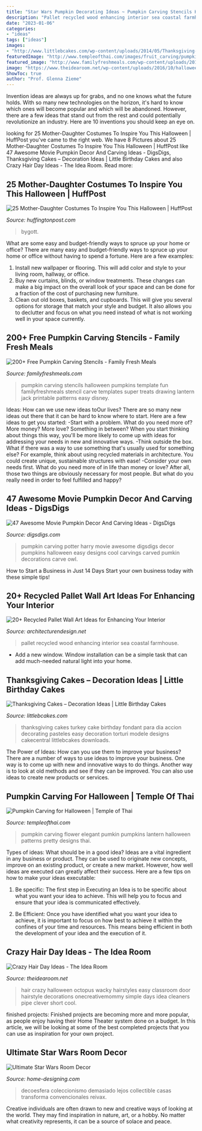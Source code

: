 ```yaml
---
title: "Star Wars Pumpkin Decorating Ideas ~ Pumpkin Carving Stencils Halloween Pumpkins Template Fun Familyfreshmeals Stencil Carve Templates Super Treats Drawing Lantern Jack Printable Patterns Easy Disney"
description: "Pallet recycled wood enhancing interior sea coastal farmhouse"
date: "2023-01-06"
categories:
- "ideas"
tags: ["ideas"]
images:
- "http://www.littlebcakes.com/wp-content/uploads/2014/05/Thanksgiving-Cakes-Pictures-1024x768.jpg"
featuredImage: "http://www.templeofthai.com/images/fruit_carving/pumpkin-flower.jpg"
featured_image: "http://www.familyfreshmeals.com/wp-content/uploads/2014/09/200-Free-Pumpkin-Carving-Stencils-familyfreshmeals.com_.png"
image: "https://www.theidearoom.net/wp-content/uploads/2016/10/halloween-hair-octopus1.jpg"
ShowToc: true
author: "Prof. Glenna Zieme"
---
```



Invention ideas are always up for grabs, and no one knows what the future holds. With so many new technologies on the horizon, it's hard to know which ones will become popular and which will be abandoned. However, there are a few ideas that stand out from the rest and could potentially revolutionize an industry. Here are 10 inventions you should keep an eye on.

	

		
looking for 25 Mother-Daughter Costumes To Inspire You This Halloween | HuffPost you've came to the right web. We have 8 Pictures about 25 Mother-Daughter Costumes To Inspire You This Halloween | HuffPost like 47 Awesome Movie Pumpkin Decor And Carving Ideas - DigsDigs, Thanksgiving Cakes – Decoration Ideas | Little Birthday Cakes and also Crazy Hair Day Ideas - The Idea Room. Read more:
		
    
## 25 Mother-Daughter Costumes To Inspire You This Halloween | HuffPost

<img loading=lazy src="https://img.huffingtonpost.com/asset/59d3a8cb2d00009c17308652.jpeg?ops=scalefit_600_noupscale" onerror="this.onerror=null;this.src='https://tse1.mm.bing.net/th?id=OIP.k-1Tp1Eqfhmbt3bxNtanVwHaJ4&amp;pid=15.1';" alt="25 Mother-Daughter Costumes To Inspire You This Halloween | HuffPost">

_Source: huffingtonpost.com_

>bygott. 

	

What are some easy and budget-friendly ways to spruce up your home or office?
There are many easy and budget-friendly ways to spruce up your home or office without having to spend a fortune. Here are a few examples: 
1. Install new wallpaper or flooring. This will add color and style to your living room, hallway, or office. 
2. Buy new curtains, blinds, or window treatments. These changes can make a big impact on the overall look of your space and can be done for a fraction of the cost of purchasing new furniture. 
3. Clean out old boxes, baskets, and cupboards. This will give you several options for storage that match your style and budget. It also allows you to declutter and focus on what you need instead of what is not working well in your space currently. 

    
## 200+ Free Pumpkin Carving Stencils - Family Fresh Meals

<img loading=lazy src="http://www.familyfreshmeals.com/wp-content/uploads/2014/09/200-Free-Pumpkin-Carving-Stencils-familyfreshmeals.com_.png" onerror="this.onerror=null;this.src='https://tse1.mm.bing.net/th?id=OIP.o4rssX73vB546xVVLF7XmwHaKk&amp;pid=15.1';" alt="200+ Free Pumpkin Carving Stencils - Family Fresh Meals">

_Source: familyfreshmeals.com_

>pumpkin carving stencils halloween pumpkins template fun familyfreshmeals stencil carve templates super treats drawing lantern jack printable patterns easy disney. 

	

Ideas: How can we use new ideas toOur lives?
There are so many new ideas out there that it can be hard to know where to start. Here are a few ideas to get you started: 
-Start with a problem. What do you need more of? More money? More love? Something in between? When you start thinking about things this way, you'll be more likely to come up with ideas for addressing your needs in new and innovative ways. 
-Think outside the box. What if there was a way to use something that's usually used for something else? For example, think about using recycled materials in architecture. You could create unique, sustainable structures with ease! 
-Consider your own needs first. What do you need more of in life than money or love? After all, those two things are obviously necessary for most people. But what do you really need in order to feel fulfilled and happy?

    
## 47 Awesome Movie Pumpkin Decor And Carving Ideas - DigsDigs

<img loading=lazy src="http://www.digsdigs.com/photos/2016/09/13-Harry-Potter-group-pumpkin-carving.jpg" onerror="this.onerror=null;this.src='https://tse4.mm.bing.net/th?id=OIP.OtNljJKYHU3Y689oBuXgxgHaFj&amp;pid=15.1';" alt="47 Awesome Movie Pumpkin Decor And Carving Ideas - DigsDigs">

_Source: digsdigs.com_

>pumpkin carving potter harry movie awesome digsdigs decor pumpkins halloween easy designs cool carvings carved pumkin decorations carve owl. 

	

How to Start a Business in Just 14 Days
Start your own business today with these simple tips!

    
## 20+ Recycled Pallet Wall Art Ideas For Enhancing Your Interior

<img loading=lazy src="https://cdn.architecturendesign.net/wp-content/uploads/2015/06/AD-Pallet-Wall-Art-14.jpg" onerror="this.onerror=null;this.src='https://tse4.mm.bing.net/th?id=OIP.ZEvAOThnjVQaw_KjwxcIxgHaJ4&amp;pid=15.1';" alt="20+ Recycled Pallet Wall Art Ideas for Enhancing Your Interior">

_Source: architecturendesign.net_

>pallet recycled wood enhancing interior sea coastal farmhouse. 

	

- Add a new window. Window installation can be a simple task that can add much-needed natural light into your home.

    
## Thanksgiving Cakes – Decoration Ideas | Little Birthday Cakes

<img loading=lazy src="http://www.littlebcakes.com/wp-content/uploads/2014/05/Thanksgiving-Cakes-Pictures-1024x768.jpg" onerror="this.onerror=null;this.src='https://tse1.mm.bing.net/th?id=OIP.6lTcLtgLfUi9ETMnHcMQigHaFj&amp;pid=15.1';" alt="Thanksgiving Cakes – Decoration Ideas | Little Birthday Cakes">

_Source: littlebcakes.com_

>thanksgiving cakes turkey cake birthday fondant para dia accion decorating pasteles easy decoration torturi modele designs cakecentral littlebcakes downloads. 

	

The Power of Ideas: How can you use them to improve your business?
There are a number of ways to use ideas to improve your business. One way is to come up with new and innovative ways to do things. Another way is to look at old methods and see if they can be improved. You can also use ideas to create new products or services.

    
## Pumpkin Carving For Halloween | Temple Of Thai

<img loading=lazy src="http://www.templeofthai.com/images/fruit_carving/pumpkin-flower.jpg" onerror="this.onerror=null;this.src='https://tse3.mm.bing.net/th?id=OIP.RwXGeG0VSiPKQm5YB5SoBwAAAA&amp;pid=15.1';" alt="Pumpkin Carving for Halloween | Temple of Thai">

_Source: templeofthai.com_

>pumpkin carving flower elegant pumkin pumpkins lantern halloween patterns pretty designs thai. 

	

Types of ideas: What should be in a good idea?
Ideas are a vital ingredient in any business or product. They can be used to originate new concepts, improve on an existing product, or create a new market. However, how well ideas are executed can greatly affect their success. Here are a few tips on how to make your ideas executable:
1. Be specific: The first step in Executing an Idea is to be specific about what you want your idea to achieve. This will help you to focus and ensure that your idea is communicated effectively.

2. Be Efficient: Once you have identified what you want your idea to achieve, it is important to focus on how best to achieve it within the confines of your time and resources. This means being efficient in both the development of your idea and the execution of it.


    
## Crazy Hair Day Ideas - The Idea Room

<img loading=lazy src="https://www.theidearoom.net/wp-content/uploads/2016/10/halloween-hair-octopus1.jpg" onerror="this.onerror=null;this.src='https://tse1.mm.bing.net/th?id=OIP.YWPkPfQ2QmDn6ynvYf5PZQHaLD&amp;pid=15.1';" alt="Crazy Hair Day Ideas - The Idea Room">

_Source: theidearoom.net_

>hair crazy halloween octopus wacky hairstyles easy classroom door hairstyle decorations onecreativemommy simple days idea cleaners pipe clever short cool. 

	

finished projects:
Finished projects are becoming more and more popular, as people enjoy having their Home Theater system done on a budget. In this article, we will be looking at some of the best completed projects that you can use as inspiration for your own project.

    
## Ultimate Star Wars Room Decor

<img loading=lazy src="http://cdn.home-designing.com/wp-content/uploads/2009/08/star-wars-collectibles.jpg" onerror="this.onerror=null;this.src='https://tse1.mm.bing.net/th?id=OIP.5wN8v4yVK-UlGYK-fgHuUQHaGT&amp;pid=15.1';" alt="Ultimate Star Wars Room Decor">

_Source: home-designing.com_

>decoesfera coleccionismo demasiado lejos collectible casas transforma convencionales reivax. 

	

Creative individuals are often drawn to new and creative ways of looking at the world. They may find inspiration in nature, art, or a hobby. No matter what creativity represents, it can be a source of solace and peace.

